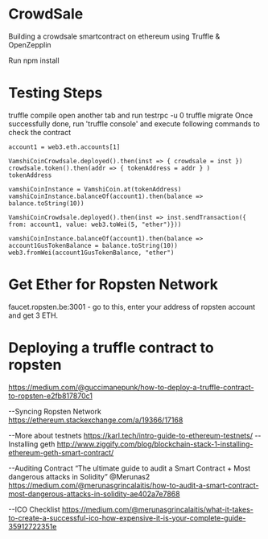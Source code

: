 # CrowdSale
Building a crowdsale smartcontract on ethereum using Truffle &amp; OpenZepplin

Run npm install


Testing Steps
=============
truffle compile
open another tab and run testrpc -u 0
truffle migrate
Once successfully done, run 'truffle console' and execute following commands to check the contract


```
account1 = web3.eth.accounts[1]

VamshiCoinCrowdsale.deployed().then(inst => { crowdsale = inst })
crowdsale.token().then(addr => { tokenAddress = addr } )
tokenAddress

vamshiCoinInstance = VamshiCoin.at(tokenAddress)
vamshiCoinInstance.balanceOf(account1).then(balance => balance.toString(10))

VamshiCoinCrowdsale.deployed().then(inst => inst.sendTransaction({ from: account1, value: web3.toWei(5, "ether")}))

vamshiCoinInstance.balanceOf(account1).then(balance => account1GusTokenBalance = balance.toString(10))
web3.fromWei(account1GusTokenBalance, "ether")
```
Get Ether for Ropsten Network 
==============================
faucet.ropsten.be:3001 - go to this, enter your address of ropsten account and get 3 ETH.

Deploying a truffle contract to ropsten
=======================================
https://medium.com/@guccimanepunk/how-to-deploy-a-truffle-contract-to-ropsten-e2fb817870c1

--Syncing Ropsten Network 
https://ethereum.stackexchange.com/a/19366/17168

--More about testnets
https://karl.tech/intro-guide-to-ethereum-testnets/
--Installing geth
http://www.ziggify.com/blog/blockchain-stack-1-installing-ethereum-geth-smart-contract/

--Auditing Contract
“The ultimate guide to audit a Smart Contract + Most dangerous attacks in Solidity” @Merunas2 https://medium.com/@merunasgrincalaitis/how-to-audit-a-smart-contract-most-dangerous-attacks-in-solidity-ae402a7e7868

--ICO Checklist
https://medium.com/@merunasgrincalaitis/what-it-takes-to-create-a-successful-ico-how-expensive-it-is-your-complete-guide-35912722351e
